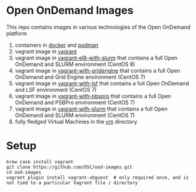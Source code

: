 # Open OnDemand Images

This repo contains images in various technologies of the Open OnDemand platform

1. containers in [docker](docker/) and [podman](podman/)
2. vagrant image in [vagrant](vagrant/)
3. vagrant image in [vagrant-el8-with-slurm](vagrant-el8-with-slurm/) that contains a full Open OnDemand and SLURM environment  (CentOS 8)
4. vagrant image in [vagrant-with-gridengine](vagrant-with-gridengine/) that contains a full Open OnDemand and Grid Engine environment (CentOS 7)
5. vagrant image in [vagrant-with-lsf](vagrant-with-lsf/) that contains a full Open OnDemand and LSF environment (CentOS 7)
6. vagrant image in [vagrant-with-pbspro](vagrant-with-pbspro/) that contains a full Open OnDemand and PSBPro environment (CentOS 7)
7. vagrant image in [vagrant-with-slurm](vagrant-with-slurm/) that contains a full Open OnDemand and SLURM environment (CentOS 7)
8. fully fledged Virtual Machines in the [vm](vm) directory

# Setup

    brew cask install vagrant
    git clone https://github.com/OSC/ood-images.git
    cd ood-images
    vagrant plugin install vagrant-vbguest  # only required once, and is not tied to a particular Vagrant file / directory
